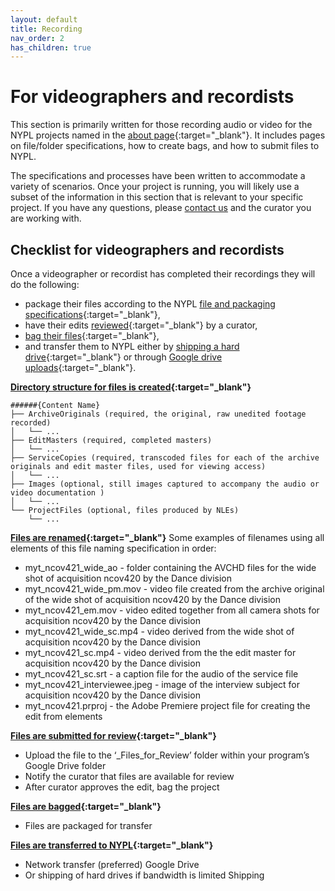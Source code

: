 ```yaml
---
layout: default
title: Recording
nav_order: 2
has_children: true
---
```


# For videographers and recordists

This section is primarily written for those recording audio or video for the NYPL projects named in the [about page](../../){:target="_blank"}. It includes pages on file/folder specifications, how to create bags, and how to submit files to NYPL.

The specifications and processes have been written to accommodate a variety of scenarios. Once your project is running, you will likely use a subset of the information in this section that is relevant to your specific project. If you have any questions, please [contact us](mailto:digitalarchives@nypl.org) and the curator you are working with.

## Checklist for videographers and recordists 
Once a videographer or recordist has completed their recordings they will do the following: 
- package their files according to the NYPL [file and packaging specifications](https://nypl.github.io/born-digital-docs/docs/recording/file-and-packaging-specifications.html){:target="_blank"}, 
- have their edits [reviewed](https://nypl.github.io/born-digital-docs/docs/recording/reviewing.html){:target="_blank"} by a curator, 
- [bag their files](https://nypl.github.io/born-digital-docs/docs/recording/bagging-files.html){:target="_blank"}, 
- and transfer them to NYPL either by [shipping a hard drive](https://nypl.github.io/born-digital-docs/docs/recording/shipping.html){:target="_blank"} or through [Google drive uploads](https://nypl.github.io/born-digital-docs/docs/recording/transferring.html){:target="_blank"}. 

**[Directory structure for files is created](https://nypl.github.io/born-digital-docs/docs/recording/file-and-packaging-specifications.html){:target="_blank"}**

```
######{Content Name}
├── ArchiveOriginals (required, the original, raw unedited footage recorded)
│   └── ...
├── EditMasters (required, completed masters)
│   └── ...
├── ServiceCopies (required, transcoded files for each of the archive originals and edit master files, used for viewing access)
│   └── ...
├── Images (optional, still images captured to accompany the audio or video documentation )
│   └── ...
└── ProjectFiles (optional, files produced by NLEs)
    └── ...
```

**[Files are renamed](https://nypl.github.io/born-digital-docs/docs/recording/file-and-packaging-specifications.html){:target="_blank"}** 
Some examples of filenames using all elements of this file naming specification in order:

* myt_ncov421_wide_ao - folder containing the AVCHD files for the wide shot of acquisition ncov420 by the Dance division
* myt_ncov421_wide_pm.mov - video file created from the archive original of the wide shot of acquisition ncov420 by the Dance division
* myt_ncov421_em.mov - video edited together from all camera shots for acquisition ncov420 by the Dance division
* myt_ncov421_wide_sc.mp4 - video derived from the wide shot of acquisition ncov420 by the Dance division
* myt_ncov421_sc.mp4 - video derived from the the edit master for acquisition ncov420 by the Dance division
* myt_ncov421_sc.srt - a caption file for the audio of the service file
* myt_ncov421_interviewee.jpeg - image of the interview subject for acquisition ncov420 by the Dance division
* myt_ncov421.prproj - the Adobe Premiere project file for creating the edit from elements

**[Files are submitted for review](https://nypl.github.io/born-digital-docs/docs/recording/reviewing.html){:target="_blank"}** 
- Upload the file to the ‘_Files_for_Review’ folder within your program’s Google Drive folder
- Notify the curator that files are available for review
- After curator approves the edit, bag the project

**[Files are bagged](https://nypl.github.io/born-digital-docs/docs/recording/bagging-files.html){:target="_blank"}** 
- Files are packaged for transfer

**[Files are transferred to NYPL](https://nypl.github.io/born-digital-docs/docs/recording/transferring.html){:target="_blank"}**
- Network transfer (preferred) Google Drive
- Or shipping of hard drives if bandwidth is limited Shipping
